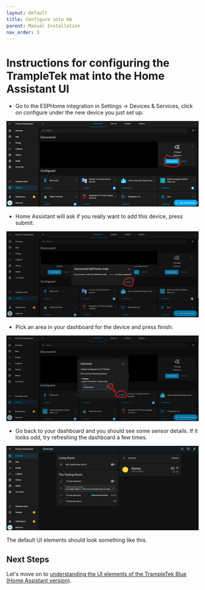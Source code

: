```yaml
---
layout: default
title: Configure into HA
parent: Manual Installation
nav_order: 3
---
```


# Instructions for configuring the TrampleTek mat into the Home Assistant UI

- Go to the ESPHome integration in Settings -> Devices & Services, click on configure under the new device you just set up:

<img src="../../images/HA_services_mat_configure.png" width="600">

- Home Assistant will ask if you really want to add this device, press submit:

<img src="../../images/HA_services_mat_configure_submit.png" width="600">

- Pick an area in your dashboard for the device and press finish:

<img src="../../images/HA_services_mat_configure_area_finish.png" width="600"> 

- Go back to your dashboard and you should see some sensor details. If it looks odd, try refreshing the dashboard a few times.

<img src="../../images/HA_UI_overview.png" width="600">

The default UI elements should look something like this.

## Next Steps
Let's move on to [understanding the UI elements of the TrampleTek Blue (Home Assistant version)](https://ascmats.github.io/usingHAui.html).




